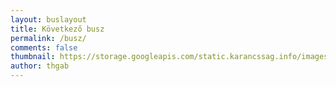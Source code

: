 ```yaml
---
layout: buslayout
title: Következő busz
permalink: /busz/
comments: false
thumbnail: https://storage.googleapis.com/static.karancssag.info/images/og/buszka.jpg
author: thgab
---
```

